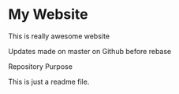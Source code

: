 # My Website

This is really awesome website

Updates made on master on Github before rebase

Repository Purpose

This is just a readme file.


